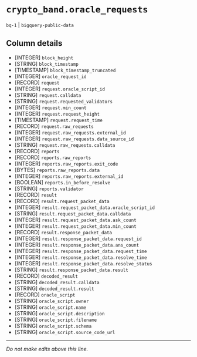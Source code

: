 # `crypto_band.oracle_requests`
`bq-1` | `bigquery-public-data`

## Column details
* [INTEGER]   `block_height`
* [STRING]    `block_timestamp`
* [TIMESTAMP] `block_timestamp_truncated`
* [INTEGER]   `oracle_request_id`
* [RECORD]    `request`
* [INTEGER]   `request.oracle_script_id`
* [STRING]    `request.calldata`
* [STRING]    `request.requested_validators`
* [INTEGER]   `request.min_count`
* [INTEGER]   `request.request_height`
* [TIMESTAMP] `request.request_time`
* [RECORD]    `request.raw_requests`
* [INTEGER]   `request.raw_requests.external_id`
* [INTEGER]   `request.raw_requests.data_source_id`
* [STRING]    `request.raw_requests.calldata`
* [RECORD]    `reports`
* [RECORD]    `reports.raw_reports`
* [INTEGER]   `reports.raw_reports.exit_code`
* [BYTES]     `reports.raw_reports.data`
* [INTEGER]   `reports.raw_reports.external_id`
* [BOOLEAN]   `reports.in_before_resolve`
* [STRING]    `reports.validator`
* [RECORD]    `result`
* [RECORD]    `result.request_packet_data`
* [INTEGER]   `result.request_packet_data.oracle_script_id`
* [STRING]    `result.request_packet_data.calldata`
* [INTEGER]   `result.request_packet_data.ask_count`
* [INTEGER]   `result.request_packet_data.min_count`
* [RECORD]    `result.response_packet_data`
* [INTEGER]   `result.response_packet_data.request_id`
* [INTEGER]   `result.response_packet_data.ans_count`
* [INTEGER]   `result.response_packet_data.request_time`
* [INTEGER]   `result.response_packet_data.resolve_time`
* [INTEGER]   `result.response_packet_data.resolve_status`
* [STRING]    `result.response_packet_data.result`
* [RECORD]    `decoded_result`
* [STRING]    `decoded_result.calldata`
* [STRING]    `decoded_result.result`
* [RECORD]    `oracle_script`
* [STRING]    `oracle_script.owner`
* [STRING]    `oracle_script.name`
* [STRING]    `oracle_script.description`
* [STRING]    `oracle_script.filename`
* [STRING]    `oracle_script.schema`
* [STRING]    `oracle_script.source_code_url`

-------------------------------------------------------------------------------
*Do not make edits above this line.*
